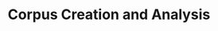 ---
title: "Corpus Creation and Analysis"
meta_title: "Kurdish Corpus Research - Large-scale Text Corpus Development"
description: "Systematic creation and analysis of comprehensive Kurdish text corpora with linguistic annotation."
draft: false
---